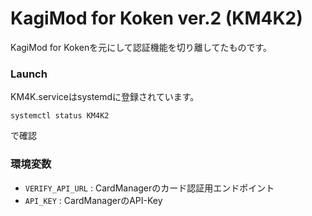 # KagiMod for Koken ver.2 (KM4K2)

KagiMod for Kokenを元にして認証機能を切り離してたものです。

### Launch

KM4K.serviceはsystemdに登録されています。

```
systemctl status KM4K2
```

で確認

### 環境変数

- `VERIFY_API_URL` : CardManagerのカード認証用エンドポイント
- `API_KEY` : CardManagerのAPI-Key
